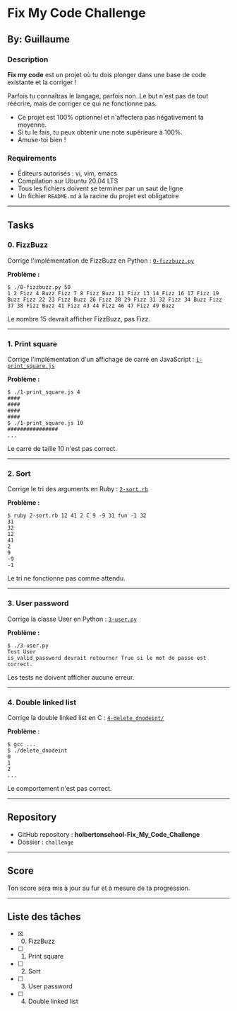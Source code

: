 # Fix My Code Challenge

## By: Guillaume

### Description

**Fix my code** est un projet où tu dois plonger dans une base de code existante et la corriger !

Parfois tu connaîtras le langage, parfois non. Le but n'est pas de tout réécrire, mais de corriger ce qui ne fonctionne pas.

- Ce projet est 100% optionnel et n'affectera pas négativement ta moyenne.
- Si tu le fais, tu peux obtenir une note supérieure à 100%.
- Amuse-toi bien !

### Requirements

- Éditeurs autorisés : vi, vim, emacs
- Compilation sur Ubuntu 20.04 LTS
- Tous les fichiers doivent se terminer par un saut de ligne
- Un fichier `README.md` à la racine du projet est obligatoire

---

## Tasks

### 0. FizzBuzz

Corrige l'implémentation de FizzBuzz en Python : [`0-fizzbuzz.py`](challenge/0-fizzbuzz.py)

**Problème :**

```
$ ./0-fizzbuzz.py 50
1 2 Fizz 4 Buzz Fizz 7 8 Fizz Buzz 11 Fizz 13 14 Fizz 16 17 Fizz 19 Buzz Fizz 22 23 Fizz Buzz 26 Fizz 28 29 Fizz 31 32 Fizz 34 Buzz Fizz 37 38 Fizz Buzz 41 Fizz 43 44 Fizz 46 47 Fizz 49 Buzz
```

Le nombre 15 devrait afficher FizzBuzz, pas Fizz.

---

### 1. Print square

Corrige l'implémentation d'un affichage de carré en JavaScript : [`1-print_square.js`](challenge/1-print_square.js)

**Problème :**

```
$ ./1-print_square.js 4
####
####
####
####
$ ./1-print_square.js 10
################
...
```

Le carré de taille 10 n'est pas correct.

---

### 2. Sort

Corrige le tri des arguments en Ruby : [`2-sort.rb`](challenge/2-sort.rb)

**Problème :**

```
$ ruby 2-sort.rb 12 41 2 C 9 -9 31 fun -1 32
31
32
12
41
2
9
-9
-1
```

Le tri ne fonctionne pas comme attendu.

---

### 3. User password

Corrige la classe User en Python : [`3-user.py`](challenge/3-user.py)

**Problème :**

```
$ ./3-user.py
Test User
is_valid_password devrait retourner True si le mot de passe est correct.
```

Les tests ne doivent afficher aucune erreur.

---

### 4. Double linked list

Corrige la double linked list en C : [`4-delete_dnodeint/`](challenge/4-delete_dnodeint/)

**Problème :**

```
$ gcc ...
$ ./delete_dnodeint
0
1
2
...
```

Le comportement n'est pas correct.

---

## Repository

- GitHub repository : **holbertonschool-Fix_My_Code_Challenge**
- Dossier : `challenge`

---

## Score

Ton score sera mis à jour au fur et à mesure de ta progression.

---

## Liste des tâches

- [x] 0. FizzBuzz
- [ ] 1. Print square
- [ ] 2. Sort
- [ ] 3. User password
- [ ] 4. Double linked list
